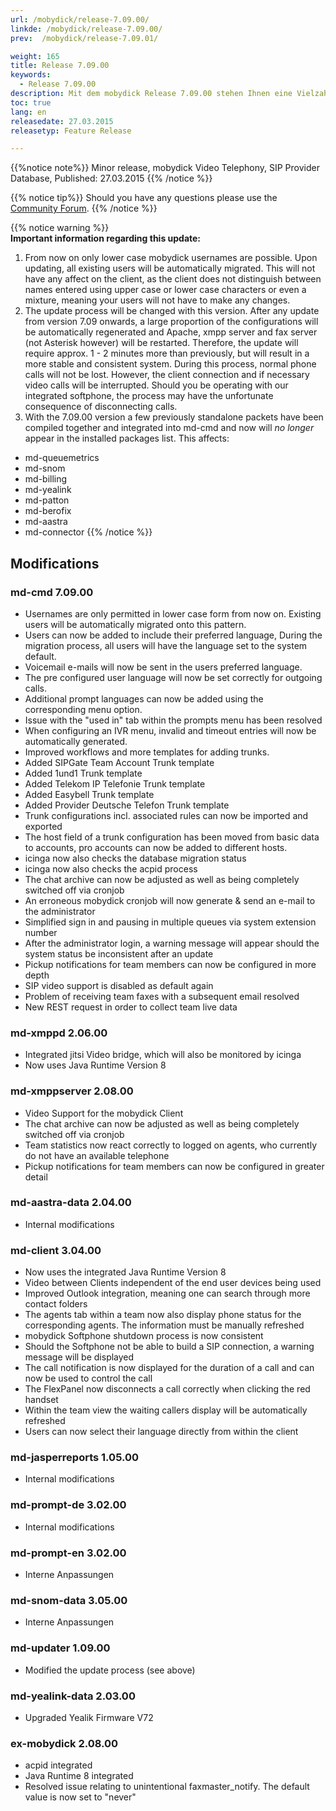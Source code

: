 ```yaml
---
url: /mobydick/release-7.09.00/
linkde: /mobydick/release-7.09.00/
prev:  /mobydick/release-7.09.01/

weight: 165
title: Release 7.09.00
keywords:
  - Release 7.09.00
description: Mit dem mobydick Release 7.09.00 stehen Ihnen eine Vielzahl an neuen Funtionen zur Verfügung.
toc: true
lang: en
releasedate: 27.03.2015
releasetyp: Feature Release

---
```


{{%notice note%}}
Minor release, mobydick Video Telephony, SIP Provider Database, Published: 27.03.2015
{{% /notice %}}

{{% notice tip%}}
Should you have any questions please use the [Community Forum](http://community.pascom.net/forum.php?langid=6 "Visit our Forum").
{{% /notice %}}

{{% notice warning %}}  
**Important information regarding this update:**<br/>
1. From now on only lower case mobydick usernames are possible. Upon updating, all existing users will be automatically migrated. This will not have any affect on the client, as the client does not distinguish between names entered using upper case or lower case characters or even a mixture, meaning your users will not have to make any changes.<br/>
2. The update process will be changed with this version. After any update from version 7.09 onwards, a large proportion of the configurations will be automatically regenerated and Apache, xmpp server and fax server (not Asterisk however) will be restarted. Therefore, the update will require approx. 1 - 2 minutes more than previously, but will result in a more stable and consistent system. During this process, normal phone calls will not be lost. However, the client connection and if necessary video calls will be interrupted. Should you be operating with our integrated softphone, the process may have the unfortunate consequence of disconnecting calls.<br/>
3. With the 7.09.00 version a few previously standalone packets have been compiled together and integrated into md-cmd and now will *no longer* appear in the installed packages list. This affects: <br/>
* md-queuemetrics<br/>
* md-snom<br/>
* md-billing<br/>
* md-yealink<br/>
* md-patton<br/>
* md-berofix<br/>
* md-aastra<br/>
* md-connector
{{% /notice %}}

## Modifications

### md-cmd 7.09.00

*   Usernames are only permitted in lower case form from now on. Existing users will be automatically migrated onto this pattern.
*   Users can now be added to include their preferred language, During the migration process, all users will have the language set to the system default. 
*   Voicemail e-mails will now be sent in the users preferred language.
*   The pre configured user language will now be set correctly for outgoing calls. 
*   Additional prompt languages can now be added using the corresponding menu option.
*   Issue with the "used in" tab within the prompts menu has been resolved
*   When configuring an IVR menu, invalid and timeout entries will now be automatically generated. 
*   Improved workflows and more templates for adding trunks.
*   Added SIPGate Team Account Trunk template
*   Added 1und1 Trunk template
*   Added Telekom IP Telefonie Trunk template 
*   Added Easybell Trunk template
*   Added Provider Deutsche Telefon Trunk template
*   Trunk configurations incl. associated rules can now be imported and exported
*   The host field of a trunk configuration has been moved from basic data to accounts, pro accounts can now be added to different hosts.
*   icinga now also checks the database migration status
*   icinga now also checks the acpid process
*   The chat archive can now be adjusted as well as being completely switched off via cronjob
*   An erroneous mobydick cronjob will now generate & send an e-mail to the administrator
*   Simplified sign in and pausing in multiple queues via system extension number
*   After the administrator login, a warning message will appear should the system status be inconsistent after an update
*   Pickup notifications for team members can now be configured in more depth
*   SIP video support is disabled as default again
*   Problem of receiving team faxes with a subsequent email resolved
*   New REST request in order to collect team live data

### md-xmppd 2.06.00 

*   Integrated jitsi Video bridge, which will also be monitored by icinga
*   Now uses Java Runtime Version 8

### md-xmppserver 2.08.00

*   Video Support for the mobydick Client
*   The chat archive can now be adjusted as well as being completely switched off via cronjob
*   Team statistics now react correctly to logged on agents, who currently do not have an available telephone
*   Pickup notifications for team members can now be configured in greater detail

### md-aastra-data 2.04.00

*   Internal modifications

### md-client 3.04.00

*   Now uses the integrated Java Runtime Version 8
*   Video between Clients independent of the end user devices being used
*   Improved Outlook integration, meaning one can search through more contact folders
*   The agents tab within a team now also display phone status for the corresponding agents. The information must be manually refreshed
*   mobydick Softphone shutdown process is now consistent
*   Should the Softphone not be able to build a SIP connection, a warning message will be displayed
*   The call notification is now displayed for the duration of a call and can now be used to control the call
*   The FlexPanel now disconnects a call correctly when clicking the red handset
*   Within the team view the waiting callers display will be automatically refreshed
*   Users can now select their language directly from within the client  

### md-jasperreports 1.05.00

*   Internal modifications

### md-prompt-de 3.02.00

*   Internal modifications

### md-prompt-en 3.02.00

*   Interne Anpassungen 

### md-snom-data 3.05.00

*   Interne Anpassungen

### md-updater 1.09.00 

*   Modified the update process (see above)

### md-yealink-data 2.03.00

*   Upgraded Yealik Firmware V72

### ex-mobydick 2.08.00

*   acpid integrated
*   Java Runtime 8 integrated
*   Resolved issue relating to unintentional faxmaster_notify. The default value is now set to "never"
